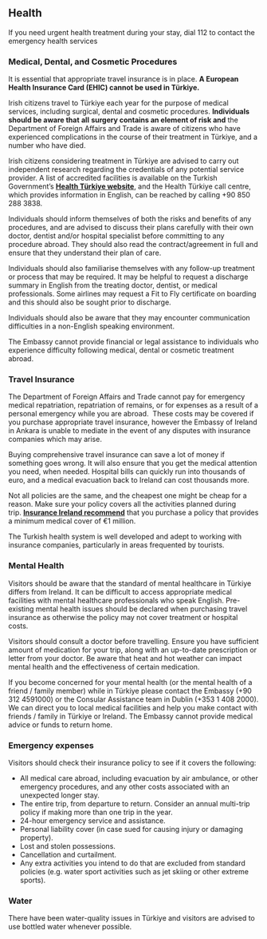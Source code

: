 ## Health

If you need urgent health treatment during your stay, dial 112 to contact the emergency health services

### **Medical, Dental, and Cosmetic Procedures**

It is essential that appropriate travel insurance is in place. **A European Health Insurance Card (EHIC) cannot be used in Türkiye.**

Irish citizens travel to Türkiye each year for the purpose of medical services, including surgical, dental and cosmetic procedures. **Individuals should be aware that** **all** **surgery contains an element of risk and** the Department of Foreign Affairs and Trade is aware of citizens who have experienced complications in the course of their treatment in Türkiye, and a number who have died.

Irish citizens considering treatment in Türkiye are advised to carry out independent research regarding the credentials of any potential service provider. A list of accredited facilities is available on the Turkish Government’s [**Health Türkiye website**](https://healthturkiye.com/homepage), and the Health Türkiye call centre, which provides information in English, can be reached by calling +90 850 288 3838.

Individuals should inform themselves of both the risks and benefits of any procedures, and are advised to discuss their plans carefully with their own doctor, dentist and/or hospital specialist before committing to any procedure abroad. They should also read the contract/agreement in full and ensure that they understand their plan of care.

Individuals should also familiarise themselves with any follow-up treatment or process that may be required. It may be helpful to request a discharge summary in English from the treating doctor, dentist, or medical professionals. Some airlines may request a Fit to Fly certificate on boarding and this should also be sought prior to discharge.

Individuals should also be aware that they may encounter communication difficulties in a non-English speaking environment.

The Embassy cannot provide financial or legal assistance to individuals who experience difficulty following medical, dental or cosmetic treatment abroad.

### **Travel Insurance**

The Department of Foreign Affairs and Trade cannot pay for emergency medical repatriation, repatriation of remains, or for expenses as a result of a personal emergency while you are abroad.  These costs may be covered if you purchase appropriate travel insurance, however the Embassy of Ireland in Ankara is unable to mediate in the event of any disputes with insurance companies which may arise.

Buying comprehensive travel insurance can save a lot of money if something goes wrong. It will also ensure that you get the medical attention you need, when needed. Hospital bills can quickly run into thousands of euro, and a medical evacuation back to Ireland can cost thousands more.

Not all policies are the same, and the cheapest one might be cheap for a reason. Make sure your policy covers all the activities planned during trip. [**Insurance Ireland recommend**](http://www.insuranceireland.eu/consumer-information/general-non-life-insurance/travel) that you purchase a policy that provides a minimum medical cover of €1 million.

The Turkish health system is well developed and adept to working with insurance companies, particularly in areas frequented by tourists.

### **Mental Health**

Visitors should be aware that the standard of mental healthcare in Türkiye differs from Ireland. It can be difficult to access appropriate medical facilities with mental healthcare professionals who speak English. Pre-existing mental health issues should be declared when purchasing travel insurance as otherwise the policy may not cover treatment or hospital costs.

Visitors should consult a doctor before travelling. Ensure you have sufficient amount of medication for your trip, along with an up-to-date prescription or letter from your doctor. Be aware that heat and hot weather can impact mental health and the effectiveness of certain medication.

If you become concerned for your mental health (or the mental health of a friend / family member) while in Türkiye please contact the Embassy (+90 312 4591000) or the Consular Assistance team in Dublin (+353 1 408 2000). We can direct you to local medical facilities and help you make contact with friends / family in Türkiye or Ireland. The Embassy cannot provide medical advice or funds to return home.

### **Emergency expenses**

Visitors should check their insurance policy to see if it covers the following:

* All medical care abroad, including evacuation by air ambulance, or other emergency procedures, and any other costs associated with an unexpected longer stay.
* The entire trip, from departure to return. Consider an annual multi-trip policy if making more than one trip in the year.
* 24-hour emergency service and assistance.
* Personal liability cover (in case sued for causing injury or damaging property).
* Lost and stolen possessions.
* Cancellation and curtailment.
* Any extra activities you intend to do that are excluded from standard policies (e.g. water sport activities such as jet skiing or other extreme sports).

### **Water**

There have been water-quality issues in Türkiye and visitors are advised to use bottled water whenever possible.